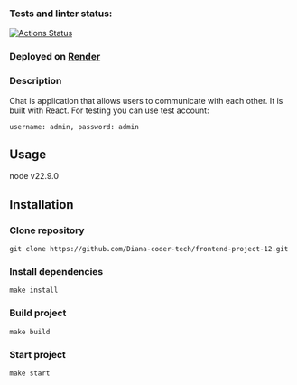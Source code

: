 ### Tests and linter status:
[![Actions Status](https://github.com/Diana-coder-tech/frontend-project-12/actions/workflows/hexlet-check.yml/badge.svg)](https://github.com/Diana-coder-tech/frontend-project-12/actions)

### Deployed on [Render](https://frontend-project-12-xr0y.onrender.com)

### Description

Chat is application that allows users to communicate with each other. It is built with React. 
For testing you can use test account: 
```
username: admin, password: admin
```

## Usage

node v22.9.0

## Installation

### Clone repository
```
git clone https://github.com/Diana-coder-tech/frontend-project-12.git
```


### Install dependencies
```
make install
```

### Build project
```
make build
```

### Start project
```
make start
```
